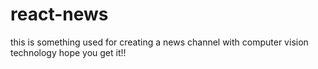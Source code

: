 # react-news
this is something used for creating a news channel with computer vision technology hope you get it!!
